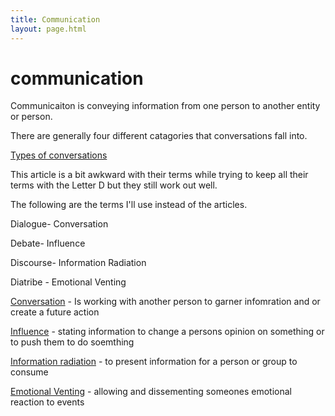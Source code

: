 ```yaml
---
title: Communication
layout: page.html
---
```


# communication

Communicaiton is conveying information from one person to another entity or person.

There are generally four different catagories that conversations fall into.

[Types of conversations](https://medium.com/@DavidWAngel/the-four-types-of-conversations-debate-dialogue-discourse-and-diatribe-898d19eccc0a)

This article is a bit awkward with their terms while trying to keep all their terms with the Letter D but they still work out well.

The following are the terms I'll use instead of the articles.

Dialogue- Conversation

Debate- Influence

Discourse- Information Radiation

Diatribe - Emotional Venting


[Conversation](/conversation) - Is working with another person to garner infomration and or create a future action

[Influence](/influence) - stating information to change a persons opinion on something or to push them to do soemthing

[Information radiation](/infoRadtion) - to present information for a person or group to consume

[Emotional Venting](emoVenting) - allowing and dissementing someones emotional reaction to events
